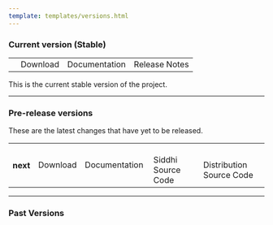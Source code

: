 ```yaml
---
template: templates/versions.html
---
```


<!--
 * Copyright (c) 2019, WSO2 Inc. (http://www.wso2.org) All Rights Reserved.
 *
 * WSO2 Inc. licenses this file to you under the Apache License,
 * Version 2.0 (the "License"); you may not use this file except
 * in compliance with the License.
 * You may obtain a copy of the License at
 *
 * http://www.apache.org/licenses/LICENSE-2.0
 *
 * Unless required by applicable law or agreed to in writing,
 * software distributed under the License is distributed on an
 * "AS IS" BASIS, WITHOUT WARRANTIES OR CONDITIONS OF ANY
 * KIND, either express or implied. See the License for the
 * specific language governing permissions and limitations
 * under the License.
-->

### Current version (Stable)

<table>
    <tbody>
        <tr>
            <th id="current-version-number"><!-- latest-version --></th>
            <td>
                <a id="current-version-download-link">Download</a>
            </td>
            <td>
                <a id="current-version-documentation-link">Documentation</a>
            </td>
            <td>
                <a id="current-version-release-notes-link">Release Notes</a>
            </td>
        </tr>
    </tbody>
</table>

This is the current stable version of the project.

---

### Pre-release versions
These are the latest changes that have yet to be released.

<table>
    <tbody>
        <tr>
            <th id="pre-release-version-name">next</th>
            <td>
                <a id="pre-release-version-version-download-link">Download</a>
            </td>
            <td>
                <a id="pre-release-version-documentation-link">Documentation</a>
            </td>
            <td>
                <a href="https://github.com/siddhi-io/siddhi/tree/master" target="_blank">
                    <div class="md-source-code-icon" style="display:inline-block;vertical-align: top;">
                        <svg viewBox="0 0 20 20" width="20" height="20">
                          <use xlink:href="#__github" width="20" height="20"></use>
                        </svg>
                    </div><div style="display:inline-block;vertical-align:top;padding-left: 0.25rem;">
                    Siddhi Source Code
                    </div>
                </a>
            </td>
           <td>
               <a href="https://github.com/siddhi-io/distribution/tree/master" target="_blank">
                   <div class="md-source-code-icon" style="display:inline-block;vertical-align: top;">
                       <svg viewBox="0 0 20 20" width="20" height="20">
                         <use xlink:href="#__github" width="20" height="20"></use>
                       </svg>
                   </div><div style="display:inline-block;vertical-align:top;padding-left: 0.25rem;">
                   Distribution Source Code
                   </div>
               </a>
           </td>
        </tr>
    </tbody>
</table>

---

### Past Versions

<table>
    <tbody id="previous-versions">
        <!-- Will populate from the script -->
    </tbody>
</table>
